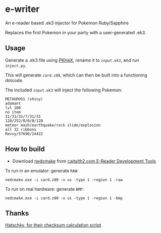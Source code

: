 # e-writer
An e-reader based .ek3 injector for Pokemon Ruby/Sapphire

Replaces the first Pokemon in your party with a user-generated .ek3.


## Usage

Generate a .ek3 file using [PKHeX](https://projectpokemon.org/home/files/file/1-pkhex/), rename it to `input.ek3`, and run `inject.py`.

This will generate `card.z80`, which can then be built into a functioning dotcode.

The included `input.ek3` will inject the following Pokemon:


```
METAGROSS (shiny)
adamant
lvl 100
no item
31/31/31/7/31/31
128/252/0/0/0/128
meteor mash/earthquake/rock slide/explosion
all 32 ribbons
Revvy/57690/24422
```


## How to build

* Download [nedcmake](https://www.caitsith2.com/ereader/tools/nedcmake.rar) from [caitsith2.com E-Reader Development Tools](https://www.caitsith2.com/ereader/devtools.htm)

To run in an emulator: generate `RAW`:
```
nedcmake.exe -i card.z80 -o us -type 1 -region 1 -raw
```

To run on real hardware: generate `BMP`:
```
nedcmake.exe -i card.z80 -o us -type 1 -region 1 -bmp
```

## Thanks

[Hatschky, for their checksum calculation script](https://github.com/hatschky/pokecarde/blob/master/scripts/checksum.py)
